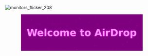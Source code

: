 
![monitors_flicker_208](https://github.com/user-attachments/assets/1a9bc279-65b5-4a5e-a05a-69b293814511)


<p align="center">
<img src="https://github.com/airdrop-cmd/AirDrop/blob/c655cc25a210811ad3bfce10cdb75c3eb3e88471/welcome_airdrop_black_stars.gif" width="400" alt="[t.me/serversdrop]">
</p>
